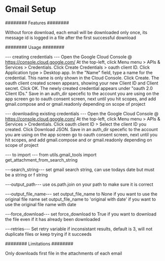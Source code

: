 # Gmail Setup

######## Features ########

Without force download, each email will be downloaded only once, its message id is logged in a file after the first successful download

######## Usage ########

--- creating credentials ---
Open the Google Cloud Console @ <https://console.cloud.google.com/>
At the top-left, click Menu menu > APIs & Services > Credentials.
Click Create Credentials > oauth client ID.
Click Application type > Desktop app.
In the "Name" field, type a name for the credential. This name is only shown in the Cloud Console.
Click Create. The oauth client created screen appears, showing your new Client ID and Client secret.
Click OK. The newly created credential appears under "oauth 2.0 Client IDs."
Save in an auth_dir specefic to the account you are using
on the app screen go to oauth consent screen, next until you hit scopes, and add gmail.compose and or gmail.readonly depending on scope of project

--- downloading existing credentials ---
Open the Google Cloud Console @ <https://console.cloud.google.com/>
At the top-left, click Menu menu > APIs & Services > Credentials.
Click oauth client ID > Select the client ID you created.
Click Download JSON.
Save in an auth_dir specefic to the account you are using
on the app screen go to oauth consent screen, next until you hit scopes, and add gmail.compose and or gmail.readonly depending on scope of project

--- to import ---
from utils.gmail_tools import get_attachment_from_search_string

---search_string---
set gmail search string, can use todays date but must be a string or f string

---output_path---
use os.path.join on your path to make sure it is correct

---output_file_name---
set output_file_name to None if you want to use the original file name
set output_file_name to 'original with date' if you want to use the original file name with date

---force_download---
set force_download to True if you want to download the file even if it has already been downloaded

---retries---
Set retry variable if inconsistant results, default is 3, will not duplicate files or keep trying if it succeeds

######## Limitations ########

Only downloads first file in the attachments of each email
